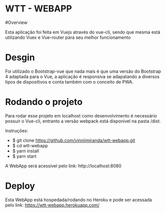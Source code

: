 # WTT - WEBAPP 

#Overview

Esta aplicação foi feita em Vuejs através do vue-cli, sendo que mesma está utilizando Vuex e Vue-router para seu melhor funcionamento

# Desgin

Foi utilizado o Bootstrap-vue que nada mais é que uma versão do Bootstrap 4 adaptada para o Vue, a aplicação é responsiva se adapatando a diversos tipos de dispositivos e conta  também com o conceito de PWA.

# Rodando o projeto

Para rodar esse projeto em localhost como desenvolvimento é necessário possuir o Vue-cli, entranto a versão webpack está disponível na pasta /dist.

Instruções: 
- $ git clone https://github.com/vinniimiranda/wtt-webapp.git
- $ cd wtt-webapp 
- $ yarn install
- $ yarn start

A WebApp será acessível pelo link: http://localhost:8080

# Deploy

Esta WebApp está hospedada/rodando no Heroku e pode ser acessada pelo link: https://wtt-webapp.herokuapp.com/

